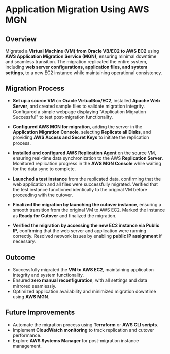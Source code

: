 # Application Migration Using AWS MGN  

## Overview  
Migrated a **Virtual Machine (VM) from Oracle VB/EC2 to AWS EC2** using **AWS Application Migration Service (MGN)**, ensuring minimal downtime and seamless transition. The migration replicated the entire system, including **web server configurations, application files, and system settings**, to a new EC2 instance while maintaining operational consistency.  

## Migration Process  

- **Set up a source VM** on **Oracle VirtualBox/EC2**, installed **Apache Web Server**, and created sample files to validate migration integrity. Configured a simple webpage displaying "Application Migration Successful" to test post-migration functionality.  

- **Configured AWS MGN for migration**, adding the server in the **Application Migration Console**, selecting **Replicate all Disks**, and providing **AWS Access and Secret Keys** to initiate the replication process.  

- **Installed and configured AWS Replication Agent** on the source VM, ensuring real-time data synchronization to the AWS **Replication Server**. Monitored replication progress in the **AWS MGN Console** while waiting for the data sync to complete.  

- **Launched a test instance** from the replicated data, confirming that the web application and all files were successfully migrated. Verified that the test instance functioned identically to the original VM before proceeding with the cutover.  

- **Finalized the migration by launching the cutover instance**, ensuring a smooth transition from the original VM to AWS EC2. Marked the instance as **Ready for Cutover** and finalized the migration.  

- **Verified the migration by accessing the new EC2 instance via Public IP**, confirming that the web server and application were running correctly. Resolved network issues by enabling **public IP assignment** if necessary.  

## Outcome  
- Successfully migrated the **VM to AWS EC2**, maintaining application integrity and system functionality.  
- Ensured **zero manual reconfiguration**, with all settings and data mirrored seamlessly.  
- Optimized application availability and minimized migration downtime using **AWS MGN**.  

## Future Improvements  
- Automate the migration process using **Terraform** or **AWS CLI scripts**.  
- Implement **CloudWatch monitoring** to track replication and cutover performance.  
- Explore **AWS Systems Manager** for post-migration instance management.  

